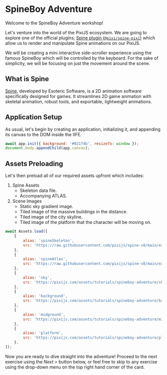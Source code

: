 # SpineBoy Adventure

Welcome to the SpineBoy Adventure workshop!

Let's venture into the world of the PixiJS ecosystem. We are going to explore one of the official plugins; [Spine plugin (`@pixi/spine-pixi`)](https://github.com/pixijs/spine-v8) which allow us to render and manipulate Spine animations on our PixiJS.

We will be creating a mini interactive side-scroller experience using the famous SpineBoy which will be controlled by the keyboard. For the sake of simplicity, we will be focusing on just the movement around the scene.

## What is Spine

[Spine](https://esotericsoftware.com/), developed by Esoteric Software, is a 2D animation software specifically designed for games. It streamlines 2D game animation with skeletal animation, robust tools, and exportable, lightweight animations.

## Application Setup

As usual, let's begin by creating an application, initializing it, and appending its canvas to the DOM inside the IIFE.

```javascript
await app.init({ background: '#021f4b', resizeTo: window });
document.body.appendChild(app.canvas);
```

## Assets Preloading

Let's then preload all of our required assets upfront which includes:

1. Spine Assets
    - Skeleton data file.
    - Accompanying ATLAS.
2. Scene Images
    - Static sky gradient image.
    - Tiled image of the massive buildings in the distance.
    - Tiled image of the city skyline.
    - Tiled image of the platform that the character will be moving on.

```javascript
await Assets.load([
    {
        alias: 'spineSkeleton',
        src: 'https://raw.githubusercontent.com/pixijs/spine-v8/main/examples/assets/spineboy-pro.skel',
    },
    {
        alias: 'spineAtlas',
        src: 'https://raw.githubusercontent.com/pixijs/spine-v8/main/examples/assets/spineboy-pma.atlas',
    },
    {
        alias: 'sky',
        src: 'https://pixijs.com/assets/tutorials/spineboy-adventure/sky.png',
    },
    {
        alias: 'background',
        src: 'https://pixijs.com/assets/tutorials/spineboy-adventure/background.png',
    },
    {
        alias: 'midground',
        src: 'https://pixijs.com/assets/tutorials/spineboy-adventure/midground.png',
    },
    {
        alias: 'platform',
        src: 'https://pixijs.com/assets/tutorials/spineboy-adventure/platform.png',
    },
]);
```

Now you are ready to dive straight into the adventure! Proceed to the next exercise using the _Next >_ button below, or feel free to skip to any exercise using the drop-down menu on the top right hand corner of the card.
